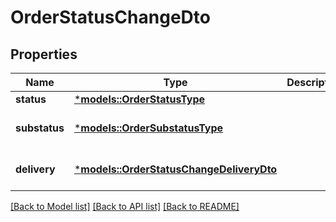 # OrderStatusChangeDto

## Properties
Name | Type | Description | Notes
------------ | ------------- | ------------- | -------------
**status** | [***models::OrderStatusType**](OrderStatusType.md) |  | 
**substatus** | [***models::OrderSubstatusType**](OrderSubstatusType.md) |  | [optional] [default to None]
**delivery** | [***models::OrderStatusChangeDeliveryDto**](OrderStatusChangeDeliveryDTO.md) |  | [optional] [default to None]

[[Back to Model list]](../README.md#documentation-for-models) [[Back to API list]](../README.md#documentation-for-api-endpoints) [[Back to README]](../README.md)


